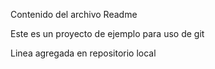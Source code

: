 Contenido del archivo Readme

Este es un proyecto de ejemplo para uso de git

Linea agregada en repositorio local
